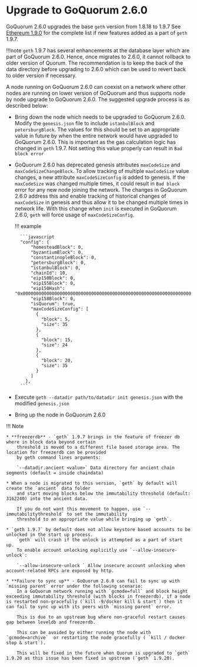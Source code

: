 # Upgrade to GoQuorum 2.6.0

GoQuorum 2.6.0 upgrades the base `geth` version from 1.8.18 to 1.9.7
See [Ethereum 1.9.0](https://blog.ethereum.org/2019/07/10/geth-v1-9-0/) for the complete list if new features added as a part of `geth` 1.9.7.

!!!note
    `geth` 1.9.7 has several enhancements at the database layer which are part of GoQuorum 2.6.0.
    Hence, once migrates to 2.6.0, it cannot rollback to older version of Quorum.
    The recommendation is to keep the back of the data directory before upgrading to 2.6.0 which can be used to revert back to older version if necessary.

A node running on GoQuorum 2.6.0 can coexist on a network where other nodes are running on lower version of GoQuorum and thus supports node by node upgrade to GoQuorum 2.6.0. The suggested upgrade process is as described below:

* Bring down the node which needs to be upgraded to GoQuorum 2.6.0. Modify the `genesis.json` file to include `istanbulBlock` and `petersburgBlock`.
    The values for this should be set to an appropriate value in future by when the entire network would have upgraded to GoQuorum 2.6.0.
    This is important as the gas calculation logic has changed in `geth` 1.9.7.
    Not setting this value properly can result in `Bad block error`

* GoQuorum 2.6.0 has deprecated genesis attributes `maxCodeSize` and `maxCodeSizeChangeBlock`.
    To allow tracking of multiple `maxCodeSize` value changes, a new attribute `maxCodeSizeConfig` is added to genesis.
    If the `maxCodeSize` was changed multiple times, it could result in `Bad block` error for any new node joining the network.
    The changes in GoQuorum 2.6.0 address this and enable tracking of historical changes of `maxCodeSize` in genesis and thus allow it to be changed multiple times in network life.
    With this change when `init` is executed in GoQuorum 2.6.0, `geth` will force usage of `maxCodeSizeConfig`.

    !!! example

        ```javascript
        "config": {
            "homesteadBlock": 0,
            "byzantiumBlock": 0,
            "constantinopleBlock": 0,
            "petersburgBlock": 0,
            "istanbulBlock": 0,
            "chainId": 10,
            "eip150Block": 0,
            "eip155Block": 0,
            "eip150Hash": "0x0000000000000000000000000000000000000000000000000000000000000000",
            "eip158Block": 0,
            "isQuorum": true,
            "maxCodeSizeConfig": [
              {
                "block": 5,
                "size": 35
              },
              {
                "block": 15,
                "size": 24
              },
              {
                "block": 20,
                "size": 35
              }
            ]
          },
        ```

* Execute `geth --datadir path/to/datadir init genesis.json` with the modified `genesis.json`
* Bring up the node in GoQuorum 2.6.0

!!! Note

    * **freezerdb** - `geth` 1.9.7 brings in the feature of freezer db where in block data beyond certain
        threshold is moved to a different file based storage area. The location for freezerdb can be provided
        by geth command lines arguments:

        `--datadir.ancient <value>` Data directory for ancient chain segments (default = inside chaindata)

    * When a node is migrated to this version, `geth` by default will create the `ancient` data folder
        and start moving blocks below the immutability threshold (default: 3162240) into the ancient data.

        If you do not want this movement to happen, use `--immutabilitythreshold` to set the immutability
        threshold to an appropriate value while bringing up `geth`.

    * `geth 1.9.7` by default does not allow keystore based accounts to be unlocked in the start up process.
        `geth` will crash if the unlock is attempted as a part of start up.
        To enable account unlocking explicitly use `--allow-insecure-unlock`:

        `--allow-insecure-unlock ` Allow insecure account unlocking when account-related RPCs are exposed by http.

    * **Failure to sync up** - GoQuorum 2.6.0 can fail to sync up with `missing parent` error under the following scenario:
        In a GoQuorum network running with `gcmode=full` and block height exceeding immutability threshold (with blocks in freezerdb), if a node is restarted non-gracefully (`kill -9/docker kill & start`) then it can fail to sync up with its peers with `missing parent` error.

        This is due to an upstream bug where non-graceful restart causes  gap between leveldb and freezerdb.

        This can be avoided by either running the node with `gcmode=archive`  or restarting the node gracefully ( `kill / docker stop & start`).

        This will be fixed in the future when Quorum is upgraded to `geth` 1.9.20 as this issue has been fixed in upstream (`geth` 1.9.20).
        
